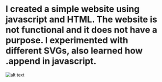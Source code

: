 # I created a simple website using javascript and  HTML. The website is not functional and it does not have a purpose. I experimented with different SVGs, also learned how .append in javascript.


![alt text](http://url/to/img.png)
